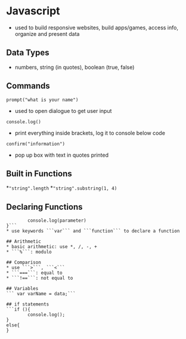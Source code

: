 # Javascript 

* used to build responsive websites, build apps/games, access info, organize and present data 

## Data Types 
* numbers, string (in quotes), boolean (true, false)

## Commands
```prompt("what is your name")```
* used to open dialogue to get user input

```console.log()```
* print everything inside brackets, log it to console below code

```confirm("information")```
* pop up box with text in quotes printed 

## Built in Functions 
*```"string".length```
*```"string".substring(1, 4)```

## Declaring Functions 
```var functionName = function(parameter){
		console.log(parameter)
}```
* use keywords ```var``` and ```function``` to declare a function

## Arithmetic 
* basic arithmetic: use *, /, -, +
* ```%```: modulo 

## Comparison 
* use ```>```, ```<``` 
* ```===```: equal to
* ```!==```: not equal to 

## Variables 
``` var varName = data;```

## if statements 
```if (){
		console.log();
}
else{
}
```
